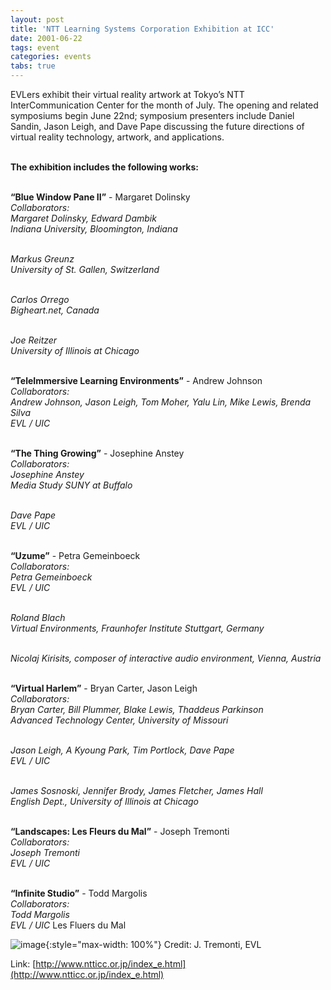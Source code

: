 ```yaml
---
layout: post
title: 'NTT Learning Systems Corporation Exhibition at ICC'
date: 2001-06-22
tags: event
categories: events
tabs: true
---
```


EVLers exhibit their virtual reality artwork at Tokyo&rsquo;s NTT InterCommunication Center for the month of July. The opening and related symposiums begin June 22nd; symposium presenters include Daniel Sandin, Jason Leigh, and Dave Pape discussing the future directions of virtual reality technology, artwork, and applications.<br><br>

<strong>The exhibition includes the following works:</strong><br><br>

<strong>&ldquo;Blue Window Pane II&rdquo;</strong> - Margaret Dolinsky<br>
<em>Collaborators:<br>
Margaret Dolinsky, Edward Dambik<br>
Indiana University, Bloomington, Indiana<br><br>

Markus Greunz<br>
University of St. Gallen, Switzerland<br><br>

Carlos Orrego<br>
Bigheart.net, Canada<br><br>

Joe Reitzer<br>
University of Illinois at Chicago</em><br><br>

<strong>&ldquo;TeleImmersive Learning Environments&rdquo;</strong> - Andrew Johnson<br>
<em>Collaborators:<br>
Andrew Johnson, Jason Leigh, Tom Moher, Yalu Lin, Mike Lewis, Brenda Silva<br>
EVL / UIC</em><br><br>

<strong>&ldquo;The Thing Growing&rdquo;</strong> - Josephine Anstey<br>
<em>Collaborators:<br>
Josephine Anstey<br>
Media Study SUNY at Buffalo<br><br>

Dave Pape<br>
EVL / UIC</em><br><br>

<strong>&ldquo;Uzume&rdquo;</strong> - Petra Gemeinboeck<br>
<em>Collaborators:<br>
Petra Gemeinboeck<br>
EVL / UIC<br><br>

Roland Blach<br>
Virtual Environments, Fraunhofer Institute Stuttgart, Germany<br><br>

Nicolaj Kirisits, composer of interactive audio environment, Vienna, Austria</em><br><br>

<strong>&ldquo;Virtual Harlem&rdquo;</strong> - Bryan Carter, Jason Leigh<br>
<em>Collaborators:<br>
Bryan Carter, Bill Plummer, Blake Lewis, Thaddeus Parkinson<br>
Advanced Technology Center, University of Missouri<br><br>

Jason Leigh, A Kyoung Park, Tim Portlock, Dave Pape<br>
EVL / UIC<br><br>

James Sosnoski, Jennifer Brody, James Fletcher, James Hall<br>
English Dept., University of Illinois at Chicago</em><br><br>

<strong>&ldquo;Landscapes: Les Fleurs du Mal&rdquo;</strong> - Joseph Tremonti<br>
<em>Collaborators:<br>
Joseph Tremonti<br>
EVL / UIC</em><br><br>

<strong>&ldquo;Infinite Studio&rdquo;</strong> - Todd Margolis<br>
<em>Collaborators:<br>
Todd Margolis<br>
EVL / UIC</em>
Les Fluers du Mal

![image](https://www.evl.uic.edu/output/originals/icc.jpg-srcw.jpg){:style="max-width: 100%"}
Credit: J. Tremonti, EVL


Link: [http://www.ntticc.or.jp/index_e.html](http://www.ntticc.or.jp/index_e.html)
